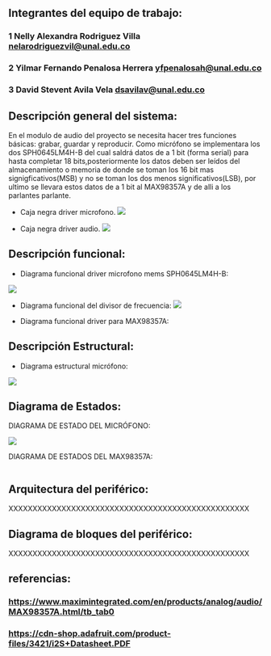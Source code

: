 ## Integrantes del equipo de trabajo:

### 1 Nelly Alexandra Rodriguez Villa   nelarodriguezvil@unal.edu.co

### 2 Yilmar Fernando Penalosa Herrera  yfpenalosah@unal.edu.co

### 3 David Stevent Avila Vela          dsavilav@unal.edu.co


## Descripción general del sistema:

En el modulo de audio del proyecto se necesita hacer tres funciones básicas: grabar, guardar y reproducir. 
Como micrófono se implementara los dos SPH0645LM4H-B del cual saldrá datos de a 1 bit (forma serial) para hasta completar 18 bits,posteriormente los datos deben ser leídos del almacenamiento o memoria de donde se toman los 16 bit mas signigficativos(MSB) y no se toman los dos menos significativos(LSB), por ultimo se llevara estos datos de a 1 bit al MAX98357A y de alli a los parlantes parlante.

* Caja negra driver microfono.
 ![](https://github.com/Fabeltranm/FPGA-Game-D1/blob/master/HW/RTL/06PCM-AUDIO-MICROFONO/Version_02/03%20document/CAJA%20NEGRA%20MICROFONO.jpeg)
 
 
* Caja negra driver audio.
 ![](https://github.com/Fabeltranm/FPGA-Game-D1/blob/master/HW/RTL/06PCM-AUDIO-MICROFONO/Version_02/03%20document/CAJA%20NEGRA%20MAX.jpeg)
 

## Descripción funcional:

* Diagrama funcional driver microfono mems SPH0645LM4H-B:

![](https://github.com/Fabeltranm/FPGA-Game-D1/blob/master/HW/RTL/06PCM-AUDIO-MICROFONO/Version_02/03%20document/DIAGRAMA%20DE%20FLUJO%20MICROFONO.jpeg)

* Diagrama funcional del divisor de frecuencia:
![](https://github.com/Fabeltranm/FPGA-Game-D1/blob/master/HW/RTL/06PCM-AUDIO-MICROFONO/Version_02/03%20document/DIVISOR%20DE%20FRECUENCIA.png)

* Diagrama funcional driver para MAX98357A:
![]()

## Descripción Estructural:

* Diagrama estructural micrófono:

![](https://github.com/Fabeltranm/FPGA-Game-D1/blob/master/HW/RTL/06PCM-AUDIO-MICROFONO/Version_02/03%20document/DIAGRAMA%20DE%20BLOQUES%20MICROFONO.jpeg)

## Diagrama de Estados:

DIAGRAMA DE ESTADO DEL MICRÓFONO:


![](https://github.com/Fabeltranm/FPGA-Game-D1/blob/master/HW/RTL/06PCM-AUDIO-MICROFONO/Version_02/03%20document/DIGRAMA%20DE%20ESTADOS%20MICROFONO.png)


DIAGRAMA DE ESTADOS DEL MAX98357A: 

![]()


## Arquitectura del periférico:

XXXXXXXXXXXXXXXXXXXXXXXXXXXXXXXXXXXXXXXXXXXXXXXXXX

## Diagrama de bloques del periférico:

XXXXXXXXXXXXXXXXXXXXXXXXXXXXXXXXXXXXXXXXXXXXXXXXXX

## referencias:

### https://www.maximintegrated.com/en/products/analog/audio/MAX98357A.html/tb_tab0
### https://cdn-shop.adafruit.com/product-files/3421/i2S+Datasheet.PDF
